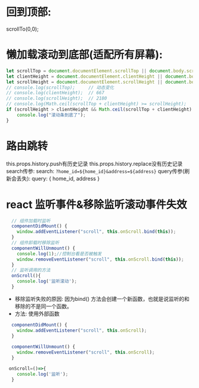 # 回到顶部:
<a href="javascript:scrollTo(0,0)"></a>
scrollTo(0,0);

# 懒加载滚动到底部(适配所有屏幕):
```js
let scrollTop = document.documentElement.scrollTop || document.body.scrollTop;
let clientHeight = document.documentElement.clientHeight || document.body.clientHeight;
let scrollHeight = document.documentElement.scrollHeight || document.body.scrollHeight;
// console.log(scrollTop);     // 动态变化
// console.log(clientHeight);  // 667
// console.log(scrollHeight);  // 2180
// console.log(Math.ceil(scrollTop + clientHeight) >= scrollHeight);
if (scrollHeight > clientHeight && Math.ceil(scrollTop + clientHeight) >= scrollHeight) {
    console.log("滚动条到底了");
}
```

# 路由跳转
this.props.history.push有历史记录
this.props.history.replace没有历史记录
search传参: search: `?home_id=${home_id}&address=${address}`
query传参(刷新会丢失): query: { home_id, address }


# react 监听事件&移除监听滚动事件失效
```js
  // 组件加载时监听
  componentDidMount() {
    window.addEventListener("scroll", this.onScroll.bind(this));
  }
  // 组件卸载时移除监听
  componentWillUnmount() {
   	console.log(1);//控制台看是否被触发
    window.removeEventListener("scroll", this.onScroll.bind(this));
  }
  // 监听调用的方法
  onScroll(){
    console.log('监听滚动');
  }
```
- 移除监听失败的原因: 因为bind() 方法会创建一个新函数，也就是说监听的和移除的不是同一个函数。
- 方法: 使用外部函数
```js
  componentDidMount() {
    window.addEventListener("scroll", this.onScroll);
  }
  
  componentWillUnmount() {
    window.removeEventListener("scroll", this.onScroll);
  }

 onScroll=()=>{
    console.log('监听');
  }
```
